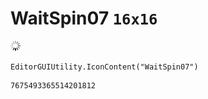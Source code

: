 # WaitSpin07 `16x16`
<img src="/img/WaitSpin07.png" width=16 height=16>

``` CSharp
EditorGUIUtility.IconContent("WaitSpin07")
```
```
7675493365514201812
```
